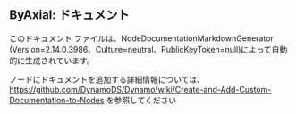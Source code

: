 <!--- Autodesk.DesignScript.Geometry.TSpline.TSplineInitialSymmetry.ByAxial --->
<!--- JD64YTCISTRATZEZRPXZEAEJDPRE7LPFJKKEAMZPJO2POFCEJDGA --->
## ByAxial: ドキュメント
このドキュメント ファイルは、NodeDocumentationMarkdownGenerator (Version=2.14.0.3986、Culture=neutral、PublicKeyToken=null)によって自動的に生成されています。

ノードにドキュメントを追加する詳細情報については、https://github.com/DynamoDS/Dynamo/wiki/Create-and-Add-Custom-Documentation-to-Nodes を参照してください

